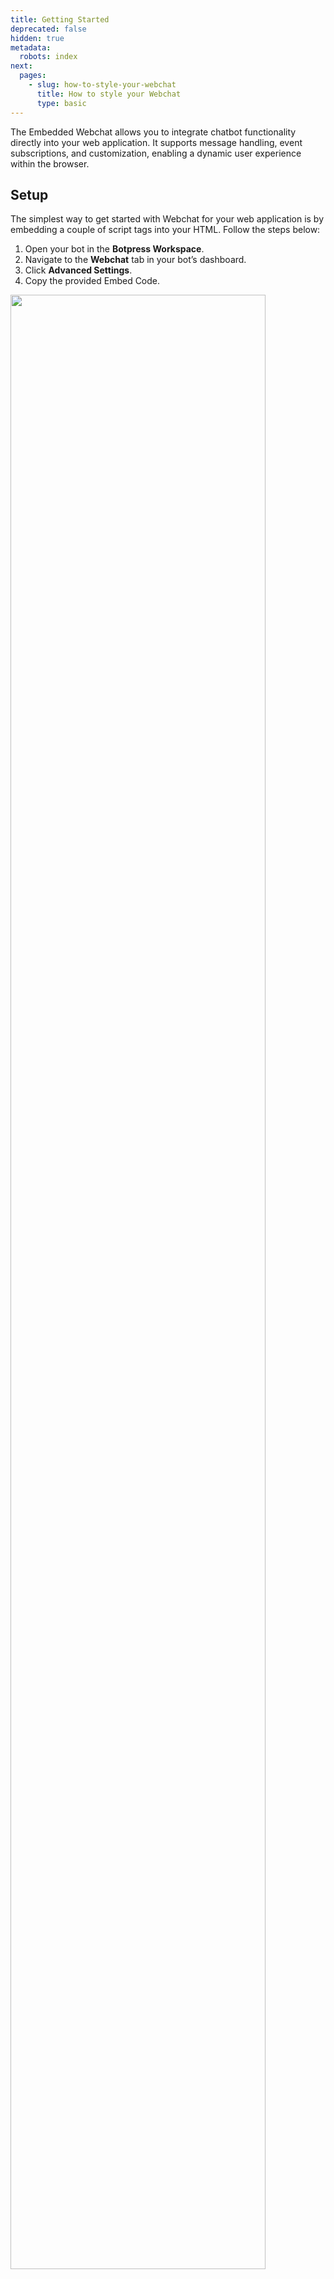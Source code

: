 ```yaml
---
title: Getting Started
deprecated: false
hidden: true
metadata:
  robots: index
next:
  pages:
    - slug: how-to-style-your-webchat
      title: How to style your Webchat
      type: basic
---
```

The Embedded Webchat allows you to integrate chatbot functionality directly into your web application. It supports message handling, event subscriptions, and customization, enabling a dynamic user experience within the browser.

## Setup

The simplest way to get started with Webchat for your web application is by embedding a couple of script tags into your HTML. Follow the steps below:

1. Open your bot in the **Botpress Workspace**.
2. Navigate to the **Webchat** tab in your bot’s dashboard.
3. Click **Advanced Settings**.
4. Copy the provided Embed Code.

<Image align="center" width="90% " src="https://files.readme.io/820dc883bb2d56b0668729c2b17b7584ea4916e6b38b0826ae1fe24f34ca3ec7-image.png" />

5. Paste the copied code into your HTML:
   ```html index.html
   <!DOCTYPE html>
   <html>
   <head>
     <title>My Webchat</title>
   </head>
   <body>
     <!-- Other content -->
     <script src="https://cdn.botpress.cloud/webchat/v2/inject.js"></script>
     <script src="https://mediafiles.botpress.cloud/52345432-5432543-5435-435545434/webchat/v2/config.js"></script>
   </body>
   </html>
   ```

<br />

## Setup Webchat as a component in your web application.

Webchat can also be set up as part of your web application to give it a more unique look and feel. To do this:

* Follow steps 1 to 4 from above to get the embed code scripts.
* Instead of adding the scripts directly to your HTML body, open the src link in the second script and copy the code snippet. It should look like this:
  ```javascript
  window.botpress.init({
    "botId": "d3aea06d-0f04-4701-bec3-b457caf79902",
    "configuration": {
      "website": {},
      "email": {},
      "phone": {},
      "termsOfService": {},
      "privacyPolicy": {},
      "color": "#3B82F6",
      "variant": "solid",
      "themeMode": "light",
      "fontFamily": "inter",
      "radius": 1
    },
    "clientId": "0e772c62-e321-46b5-a9fb-a88c5104e067"
  });
  ```
* Add the following HTML wherever you want the Webchat component to appear in your web application and replace the `window.botpress.init` call in the iframe with the snippet you copied from the src link of the second script.
  ```html
  <div class="webchat" style="height: 600px; width: 400px;">
    <iframe
      style="height: 100%; width: 100%; border: none;"
      srcdoc='
      <!doctype html>
      <html lang="en">
        <head></head>
        <body>
          <script src="https://cdn.botpress.cloud/webchat/v2.2/inject.js"></script>
          <script defer>
            window.botpress.on("webchat:ready", (conversationId) => {
              botpress.open();
            });

            <!-- REPLACE THE CONTENT BELOW WITH THE JAVASCRIPT CODE YOU COPIED EARILER -->
            window.botpress.init({
              "botId": "d3aea06d-0f04-4701-bec3-b457caf79902",
              "configuration": {
                "website": {},
                "email": {},
                "phone": {},
                "termsOfService": {},
                "privacyPolicy": {},
                "color": "#3B82F6",
                "variant": "solid",
                "themeMode": "light",
                "fontFamily": "inter",
                "radius": 1
              },
              "clientId": "0e772c62-e321-46b5-a9fb-a88c5104e067"
            });
            <!-- REPLACE THE CONTENT ABOVE -->

          </script>
        </body>
      </html>'
    ></iframe>
  </div>
  ```
* Update the styles of the parent div to your requirements.
* **Note**: To have your webchat take up the full screen update the above code as follows:
  ```html
  <div class="webchat" style="height: 100vh; width: 100vw;">
    ... 
  </div>
  ```